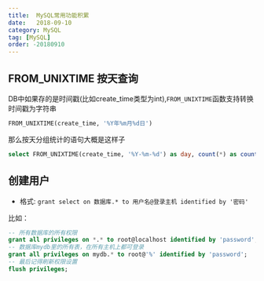 ```yaml
---
title:  MySQL常用功能积累
date:   2018-09-10
category: MySQL
tag: [MySQL]
order: -20180910
---
```


## FROM_UNIXTIME 按天查询
DB中如果存的是时间戳(比如create_time类型为int),`FROM_UNIXTIME`函数支持转换时间戳为字符串

```sql
FROM_UNIXTIME(create_time, '%Y年%m月%d日')
```
那么按天分组统计的语句大概是这样子

```sql
select FROM_UNIXTIME(create_time, '%Y-%m-%d') as day, count(*) as count from table where create_time>1544544000 group by FROM_UNIXTIME(create_time, '%Y-%m-%d')
```

## 创建用户

* 格式: `grant select on 数据库.* to 用户名@登录主机 identified by '密码'`

比如：

```sql
-- 所有数据库的所有权限
grant all privileges on *.* to root@localhost identified by 'password';
-- 数据库mydb里的所有表，在所有主机上都可登录
grant all privileges on mydb.* to root@'%' identified by 'password';
-- 最后记得刷新权限设置
flush privileges;
```
